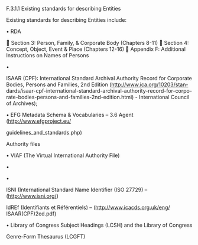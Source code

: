 F.3.1.1 Existing standards for describing Entities

Existing standards for describing Entities include:

•	 RDA

	 Section 3: Person, Family, & Corporate Body (Chapters 8-11)
	 Section 4: Concept, Object, Event & Place (Chapters 12-16)
	 Appendix F: Additional Instructions on Names of Persons

•

ISAAR (CPF): International Standard Archival Authority Record for Corporate
Bodies, Persons and Families, 2nd Edition (http://www.ica.org/10203/stan-
dards/isaar-cpf-international-standard-archival-authority-record-for-corpo-
rate-bodies-persons-and-families-2nd-edition.html) - International Council
of Archives);

•	 EFG Metadata Schema & Vocabularies – 3.6 Agent (http://www.efgproject.eu/

guidelines_and_standards.php)

Authority files

•	 VIAF (The Virtual International Authority File)

•

•

ISNI (International Standard Name Identifier (ISO 27729) – (http://www.isni.org/)

IdREf (Identifiants et Référentiels) – (http://www.icacds.org.uk/eng/
ISAAR(CPF)2ed.pdf)

•	 Library of Congress Subject Headings (LCSH) and the Library of Congress

Genre-Form Thesaurus (LCGFT)
